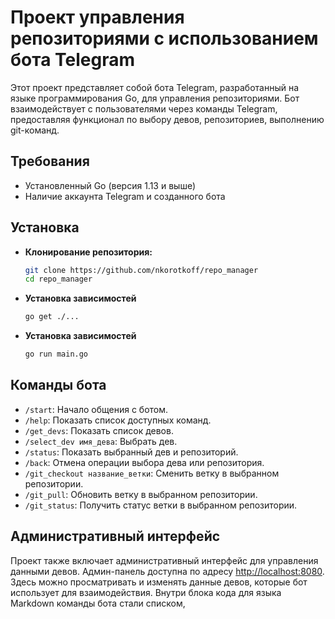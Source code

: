 # Проект управления репозиториями с использованием бота Telegram

Этот проект представляет собой бота Telegram, разработанный на языке программирования Go, для управления репозиториями. Бот взаимодействует с пользователями через команды Telegram, предоставляя функционал по выбору девов, репозиториев, выполнению git-команд.

## Требования

- Установленный Go (версия 1.13 и выше)
- Наличие аккаунта Telegram и созданного бота

## Установка

* **Клонирование репозитория:**

   ```bash
   git clone https://github.com/nkorotkoff/repo_manager
   cd repo_manager
   ```
* **Установка зависимостей**

  ```bash
  go get ./...
   ```
* **Установка зависимостей**

    ```bash
    go run main.go
    ```

## Команды бота

- `/start`: Начало общения с ботом.
- `/help`: Показать список доступных команд.
- `/get_devs`: Показать список девов.
- `/select_dev имя_дева`: Выбрать дев.
- `/status`: Показать выбранный дев и репозиторий.
- `/back`: Отмена операции выбора дева или репозитория.
- `/git_checkout название_ветки`: Сменить ветку в выбранном репозитории.
- `/git_pull`: Обновить ветку в выбранном репозитории.
- `/git_status`: Получить статус ветки в выбранном репозитории.

## Административный интерфейс

Проект также включает административный интерфейс для управления данными девов. Админ-панель доступна по адресу [http://localhost:8080](http://localhost:8080). Здесь можно просматривать и изменять данные девов, которые бот использует для взаимодействия.
Внутри блока кода для языка Markdown команды бота стали списком, 